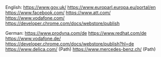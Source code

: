 
English:
https://www.gov.uk/
https://www.europarl.europa.eu/portal/en
https://www.facebook.com/
https://www.att.com/
https://www.vodafone.com/
https://developer.chrome.com/docs/webstore/publish

German:
https://www.prodyna.com/de
https://www.redhat.com/de
https://www.vodafone.de/
https://developer.chrome.com/docs/webstore/publish?hl=de
https://www.delica.com/ (Path)
https://www.mercedes-benz.ch/ (Path)